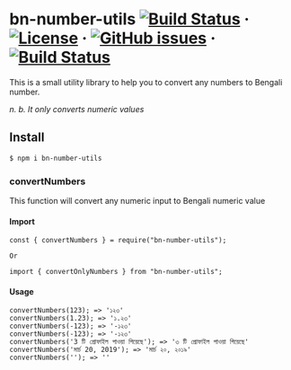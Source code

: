 # bn-number-utils [![Build Status](https://img.shields.io/github/stars/sh4hids/bn-number-utils.svg)](https://github.com/sh4hids/bn-number-utils) · [![License](https://img.shields.io/github/license/sh4hids/bn-number-utils.svg)](https://github.com/sh4hids/bn-number-utils) · [![GitHub issues](https://img.shields.io/github/issues/sh4hids/bn-number-utils.svg?style=popout)](https://github.com/sh4hids/bn-number-utils/issues) · [![Build Status](https://travis-ci.com/sh4hids/bn-number-utils.svg?branch=master)](https://travis-ci.com/sh4hids/bn-number-utils)

This is a small utility library to help you to convert any numbers to Bengali number.

_n. b. It only converts numeric values_

## Install

```bash
$ npm i bn-number-utils
```

### convertNumbers

This function will convert any numeric input to Bengali numeric value

#### Import

```
const { convertNumbers } = require("bn-number-utils");
```

`Or`

```
import { convertOnlyNumbers } from "bn-number-utils";
```

#### Usage

```
convertNumbers(123); => '১২৩'
convertNumbers(1.23); => '১.২৩'
convertNumbers(-123); => '-১২৩'
convertNumbers(-123); => '-১২৩'
convertNumbers('3 টি প্রোফাইল পাওয়া গিয়েছে'); => '৩ টি প্রোফাইল পাওয়া গিয়েছে'
convertNumbers('মার্চ 20, 2019'); => 'মার্চ ২০, ২০১৯'
convertNumbers(''); => ''
```
